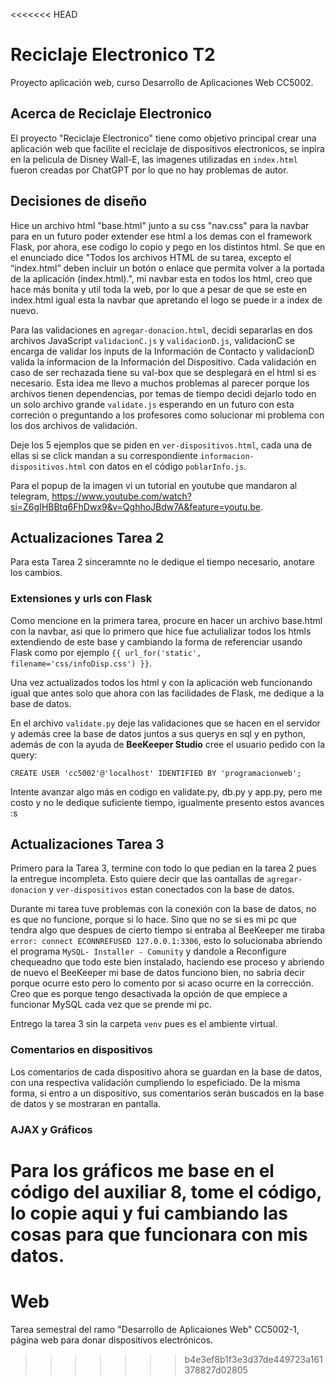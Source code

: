 <<<<<<< HEAD
# Reciclaje Electronico T2

Proyecto aplicación web, curso Desarrollo de Aplicaciones Web CC5002.

## Acerca de Reciclaje Electronico

El proyecto "Reciclaje Electronico" tiene como objetivo principal crear una aplicación web que facilite el reciclaje de dispositivos electronicos, se inpira en la pelicula de Disney Wall-E, las imagenes utilizadas en `index.html` fueron creadas por ChatGPT por lo que no hay problemas de autor.

## Decisiones de diseño

Hice un archivo html "base.html" junto a su css "nav.css" para la navbar para en un futuro poder extender ese html a los demas con el framework Flask, por ahora, ese codigo lo copio y pego en los distintos html.
Se que en el enunciado dice "Todos los archivos HTML de su tarea, excepto el “index.html” deben incluir un botón o enlace
que permita volver a la portada de la aplicación (index.html).", mi navbar esta en todos los html, creo que hace más bonita y util toda la web, por lo que a pesar de que se este en index.html igual esta la navbar que apretando el logo se puede ir a index de nuevo.

Para las validaciones en `agregar-donacion.html`, decidi separarlas en dos archivos JavaScript `validacionC.js` y `validacionD.js`, validacionC se encarga de validar los inputs de la Información de Contacto y validacionD valida la informacion de la Información del Dispositivo. Cada validación en caso de ser rechazada tiene su val-box que se desplegará en el html si es necesario. 
Esta idea me llevo a muchos problemas al parecer porque los archivos tienen dependencias, por temas de tiempo decidi dejarlo todo en un solo archivo grande `validate.js` esperando en un futuro con esta correción o preguntando a los profesores como solucionar mi problema con los dos archivos de validación.

Deje los 5 ejemplos que se piden en `ver-dispositivos.html`, cada una de ellas si se click mandan a su correspondiente `informacion-dispositivos.html` con datos en el código `poblarInfo.js`.

Para el popup de la imagen vi un tutorial en youtube que mandaron al telegram, https://www.youtube.com/watch?si=Z6gIHBBtq6FhDwx9&v=QghhoJBdw7A&feature=youtu.be.


## Actualizaciones Tarea 2

Para esta Tarea 2 sinceramnte no le dedique el tiempo necesario, anotare los cambios.

### Extensiones y urls con Flask 

Como mencione en la primera tarea, procure en hacer un archivo base.html con la navbar, asi que lo primero que hice fue actulializar todos los htmls extendiendo de este base y cambiando la forma de referenciar usando Flask como por ejemplo 
`{{ url_for('static', filename='css/infoDisp.css') }}`.

Una vez actualizados todos los html y con la aplicación web funcionando igual que antes solo que ahora con las facilidades de Flask, me dedique a la base de datos.

En el archivo `validate.py` deje las validaciones que se hacen en el servidor y además cree la base de datos juntos a sus querys en sql y en python, además de con la ayuda de **BeeKeeper Studio** cree el usuario pedido con la query:

`CREATE USER 'cc5002'@'localhost' IDENTIFIED BY 'programacionweb';`

Intente avanzar algo más en codigo en validate.py, db.py y app.py, pero me costo y no le dedique suficiente tiempo, igualmente presento estos avances :s


## Actualizaciones Tarea 3

Primero para la Tarea 3, termine con todo lo que pedian en la tarea 2 pues la entregue incompleta. Esto quiere decir que las oantallas de `agregar-donacion` y `ver-dispositivos` estan conectados con la base de datos.

Durante mi tarea tuve problemas con la conexión con la base de datos, no es que no funcione, porque si lo hace. Sino que no se si es mi pc que tendra algo que despues de cierto tiempo si entraba al BeeKeeper me tiraba `error: connect ECONNREFUSED 127.0.0.1:3306`, esto lo solucionaba abriendo el programa `MySQL- Installer - Comunity` y dandole a Reconfigure chequeadno que todo este bien instalado, haciendo ese proceso y abriendo de nuevo el BeeKeeper mi base de datos funciono bien, no sabria decir porque ocurre esto pero lo comento por si acaso ocurre en la corrección.  
Creo que es porque tengo desactivada la opción de que empiece a funcionar MySQL cada vez que se prende mi pc.

Entrego la tarea 3 sin la carpeta `venv` pues es el ambiente virtual. 

### Comentarios en dispositivos 

Los comentarios de cada dispositivo ahora se guardan en la base de datos, con una respectiva validación cumpliendo lo espeficiado. De la misma forma, si entro a un dispositivo, sus comentarios serán buscados en la base de datos y se mostraran en pantalla.


### AJAX y Gráficos

Para los gráficos me base en el código del auxiliar 8, tome el código, lo copie aqui y fui cambiando las cosas para que funcionara con mis datos.
=======
# Web
Tarea semestral del ramo "Desarrollo de Aplicaiones Web" CC5002-1, página web para donar dispositivos electrónicos.
>>>>>>> b4e3ef8b1f3e3d37de449723a161378827d02805
